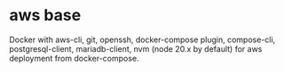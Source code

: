 # aws base

Docker with aws-cli, git, openssh, docker-compose plugin, compose-cli, postgresql-client, mariadb-client, nvm (node 20.x by default) for aws deployment from docker-compose.